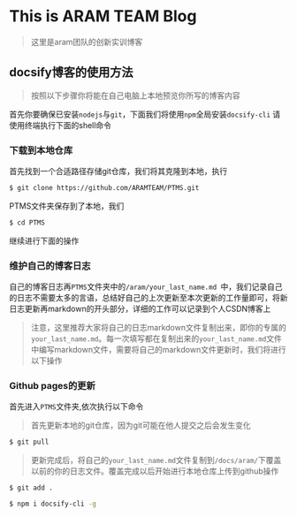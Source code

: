 # This is ARAM TEAM Blog

> 这里是aram团队的创新实训博客

## docsify博客的使用方法
> 按照以下步骤你将能在自己电脑上本地预览你所写的博客内容

首先你要确保已安装`nodejs`与`git`，下面我们将使用`npm`全局安装`docsify-cli`
请使用终端执行下面的shell命令 

### 下载到本地仓库
首先找到一个合适路径存储git仓库，我们将其克隆到本地，执行
```bash
$ git clone https://github.com/ARAMTEAM/PTMS.git
```
PTMS文件夹保存到了本地，我们
```bash
$ cd PTMS
```
继续进行下面的操作

### 维护自己的博客日志

自己的博客日志再`PTMS`文件夹中的`/aram/your_last_name.md `中，我们记录自己的日志不需要太多的言语，总结好自己的上次更新至本次更新的工作量即可，将新日志更新再markdown的开头部分，详细的工作可以记录到个人CSDN博客上

>注意，这里推荐大家将自己的日志markdown文件复制出来，即你的专属的`your_last_name.md`。每一次填写都在复制出来的`your_last_name.md`文件中编写markdown文件，需要将自己的markdown文件更新时，我们将进行以下操作

### Github pages的更新
首先进入`PTMS`文件夹,依次执行以下命令

>首先更新本地的git仓库，因为git可能在他人提交之后会发生变化
```bash
$ git pull
```
>更新完成后，将自己的`your_last_name.md`文件复制到`/docs/aram/`下覆盖以前的你的日志文件。覆盖完成以后开始进行本地仓库上传到github操作
```bash
$ git add .
```

```bash
$ npm i docsify-cli -g
```
